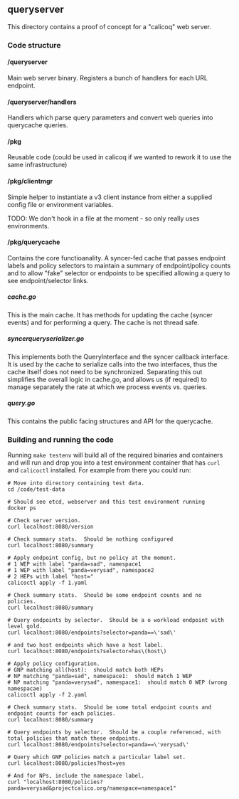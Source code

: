 ## queryserver

This directory contains a proof of concept for a "calicoq" web server.

### Code structure

#### /queryserver
Main web server binary.  Registers a bunch of handlers for each URL endpoint.

#### /queryserver/handlers
Handlers which parse query parameters and convert web queries into querycache queries.

#### /pkg
Reusable code (could be used in calicoq if we wanted to rework it to use the same infrastructure)

#### /pkg/clientmgr
Simple helper to instantiate a v3 client instance from either a supplied config file or environment
variables.

TODO: We don't hook in a file at the moment - so only really uses environments.

#### /pkg/querycache
Contains the core functioanality.  A syncer-fed cache that passes endpoint labels and policy selectors to maintain
a summary of endpoint/policy counts and to allow "fake" selector or endpoints to be specified allowing a query to 
see endpoint/selector links.

##### cache.go
This is the main cache.  It has methods for updating the cache (syncer events) and for performing a query.  The
cache is not thread safe.

##### syncerqueryserializer.go
This implements both the QueryInterface and the syncer callback interface.  It is used by the cache to serialize
calls into the two interfaces, thus the cache itself does not need to be synchronized.  Separating this out
simplifies the overall logic in cache.go, and allows us (if required) to manage separately the rate at which we
process events vs. queries.

##### query.go
This contains the public facing structures and API for the querycache.

### Building and running the code

Running `make testenv` will build all of the required binaries and containers and will run and drop you into a
test environment container that has `curl` and `calicoctl` installed.  For example from there you could run:

```
# Move into directory containing test data.
cd /code/test-data

# Should see etcd, webserver and this test environment running
docker ps

# Check server version.
curl localhost:8080/version

# Check summary stats.  Should be nothing configured
curl localhost:8080/summary

# Apply endpoint config, but no policy at the moment.
# 1 WEP with label "panda=sad", namespace1
# 1 WEP with label "panda=verysad", namespace2
# 2 HEPs with label "host="
calicoctl apply -f 1.yaml

# Check summary stats.  Should be some endpoint counts and no policies.
curl localhost:8080/summary

# Query endpoints by selector.  Should be a o workload endpoint with level gold.
curl localhost:8080/endpoints?selector=panda==\'sad\'

# and two host endpoints which have a host label.
curl localhost:8080/endpoints?selector=has\(host\)

# Apply policy configuration.
# GNP matching all(host):  should match both HEPs
# NP matching "panda=sad", namespace1:  should match 1 WEP
# NP matching "panda=verysad", namespace1:  should match 0 WEP (wrong namespacae)
calicoctl apply -f 2.yaml

# Check summary stats.  Should be some total endpoint counts and endpoint counts for each policies.
curl localhost:8080/summary

# Query endpoints by selector.  Should be a couple referenced, with total policies that match these endpoints.
curl localhost:8080/endpoints?selector=panda==\'verysad\'

# Query which GNP policies match a particular label set.
curl localhost:8080/policies?host=yes

# And for NPs, include the namespace label.
curl "localhost:8080/policies?panda=verysad&projectcalico.org/namespace=namespace1"
```
